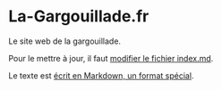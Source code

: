 # La-Gargouillade.fr

Le site web de la gargouillade.

Pour le mettre à jour, il faut [modifier le fichier index.md](https://github.com/gargouillade/gargouillade.github.io/blob/master/index.md).

Le texte est [écrit en Markdown, un format spécial](http://fr.wikipedia.org/wiki/Markdown).
